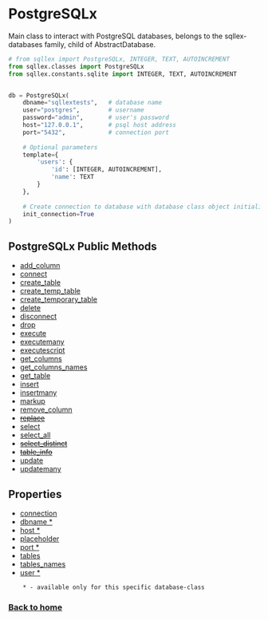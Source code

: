 # PostgreSQLx

Main class to interact with PostgreSQL databases, belongs to the sqllex-databases family, child of AbstractDatabase.

```python
# from sqllex import PostgreSQLx, INTEGER, TEXT, AUTOINCREMENT
from sqllex.classes import PostgreSQLx
from sqllex.constants.sqlite import INTEGER, TEXT, AUTOINCREMENT


db = PostgreSQLx(
    dbname="sqllextests",   # database name
    user="postgres",        # username
    password="admin",       # user's password
    host="127.0.0.1",       # psql host address 
    port="5432",            # connection port
    
    # Optional parameters
    template={
        'users': {
            'id': [INTEGER, AUTOINCREMENT],
            'name': TEXT
        }
    },
    
    # Create connection to database with database class object initialisation
    init_connection=True
)

```

## PostgreSQLx Public Methods 

- [add_column](database-add_column.md)
- [connect](postgresqlx-connect.md)
- [create_table](database-create_table.md)
- [create_temp_table](database-create_table.md)
- [create_temporary_table](database-create_table.md)
- [delete](database-delete.md)
- [disconnect](database-disconnect.md)
- [drop](database-drop.md)
- [execute](database-execute.md)
- [executemany](database-executemany.md)
- [executescript](database-executescript.md)
- [get_columns](database-get_columns.md)
- [get_columns_names](database-get_columns_names.md)
- [get_table](database-get_table.md)
- [insert](database-insert.md)
- [insertmany](database-insertmany.md)
- [markup](database-markup.md)
- [remove_column](database-remove_column.md)
- [~~replace~~]()
- [select](database-select.md)
- [select_all](database-select_all.md)
- [~~select_distinct~~]()
- [~~table_info~~]()
- [update](database-update.md)
- [updatemany](database-updatemany.md)


## Properties

- [connection](postgresqlx-properties.md#postgresqlxconnection)
- [dbname *](postgresqlx-properties.md#postgresqlxdbname)
- [host *](postgresqlx-properties.md#postgresqlxhost)
- [placeholder](database-properties.md#abstractdatabaseplaceholder)
- [port *](postgresqlx-properties.md#postgresqlxport)
- [tables](database-properties.md#abstractdatabasetables)
- [tables_names](database-properties.md#abstractdatabasetables_names)
- [user *](postgresqlx-properties.md#postgresqlxuser)


```
    * - available only for this specific database-class
```

### [Back to home](README.md)
